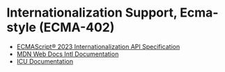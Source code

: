 # Internationalization Support, Ecma-style (ECMA-402)

* [ECMAScript® 2023 Internationalization API Specification](https://tc39.es/ecma402/)
* [MDN Web Docs Intl Documentation](https://developer.mozilla.org/en-US/docs/Web/JavaScript/Reference/Global_Objects/Intl)
* [ICU Documentation](https://unicode-org.github.io/icu/)

